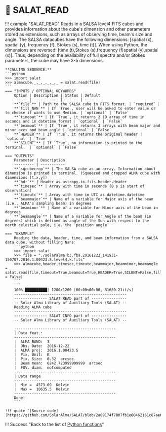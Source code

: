 # :low_brightness: SALAT_READ

!!! example "SALAT_READ"
	Reads in a SALSA level4 FITS cubes and provides information about the cube's dimension and other parameters stored as extensions,
	such as arrays of observing time, beam's size and angle.
	The SALSA datacubes have the following dimensions: [spatial (x), spatial (y), frequency (f), Stokes (s), time (t)].
	When using Python, the dimensions are reversed: [time (t),Stokes (s),frequency (f)spatial (y),spatial (x)].
	Thus, depending on the availability of full spectra and/or Stokes parameters, the cube may have 3-5 dimensions.
	
	**CALLING SEQUENCE:**
	```python
	>>> import salat
	>>> almacube,_,_,_,_,_,_ = salat.read(file)
	```
	=== "INPUTS / OPTIONAL KEYWORDS"
		Option | Description | Status | Default
		------ | ----------- | ------ | -------
		**`file`** | Path to the SALSA cube in FITS format. | `required` | 
		**`fill_NAN`** | If `True`, user will be asked to enter value or to choose if wants to use Median. | `optional` | `False`
		**`timeout`** | If `True`, it returns 2 1D array of time in seconds and in datetime format | `optional` | `False`
		**`beamout`** | If `True`, it returns 3 arrays with beam major and minor axes and beam angle | `optional` | `False`
		**`HEADER`** | If `True`, it returns the original header | `optional` | `True`
		**`SILENT`** | If `True`, no information is printed to the terminal.  | `optional` | `False`
	
	=== "OUTPUTS"
		Parameter | Description
		--------- | -----------
		**`sqcubecrop`** | The SALSA cube as an array. Information about dimension is printed in terminal. (Squeezed and cropped ALMA cube with dimensions [t,x,y])
		**`hdr`** | Header as astropy.io.fits.header.Header
		**`timesec`** | Array with time in seconds (0 s is start of observation)
		**`timeutc`** | Array with time in UTC as datetime.datetime
		**`beammajor`** | Name of a variable for Major axis of the beam (i.e., ALMA's sampling beam) in degrees 
		**`beaminor`** | Name of a variable for Minor axis of the beam in degrees
		**`beamangle`** | Name of a variable for Angle of the beam (in degrees) which is defined as angle of the Sun with respect to the north celestial pole, i.e. the ‘position angle’
		
	=== "EXAMPLE"
		Reading the data, header, time, and beam information from a SALSA data cube, without filling Nans:
		```python
		>>> import salat
		>>> file = "./solaralma.b3.fba.20161222_141931-150707.2016.1.00423.S.level4.k.fits"
		>>> almacube,header,timesec,timeutc,beammajor,beamminor,beamangle = salat.read(file,timeout=True,beamout=True,HEADER=True,SILENT=False,fillNan = False)
		```		
		```
		100%|██████████| 1200/1200 [00:00<00:00, 31689.21it/s]
		---------------------------------------------------
		--------------- SALAT READ part of ----------------
		-- Solar Alma Library of Auxiliary Tools (SALAT) --
		Reading ALMA cube
		---------------------------------------------------
		--------------- SALAT INFO part of ----------------
		-- Solar Alma Library of Auxiliary Tools (SALAT) --
		
		----------------------------------------------
		| Data feat.: 
		----------------------------------------------
		|  ALMA BAND:  3
		|  Obs. Date:  2016-12-22
		|  ALMA proj:  2016.1.00423.S
		|  Pix. Unit:  K
		|  Pix. Size:  0.32  arcsec.
		|  Beam mean:  6242.723999999999  arcsec
		|  FOV. diam:  notcomputed
		----------------------------------------------
		| Data range 
		----------------------------------------------
		|  Min =  4573.09  Kelvin
		|  Max =  10635.5  Kelvin
		----------------------------------------------
		Done!
		```
	
	!!! quote "[Source code](https://github.com/SolarAlma/SALAT/blob/2a09174f7807fb1e60462161c87ae65425180b31/Python/salat.py#L18)"

!!! Success "Back to the list of [Python functions](../python.md)"